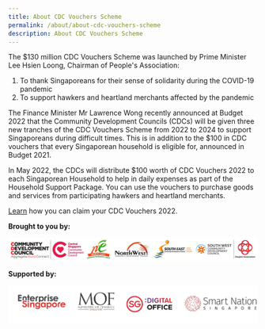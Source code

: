 ```yaml
---
title: About CDC Vouchers Scheme
permalink: /about/about-cdc-vouchers-scheme
description: About CDC Vouchers Scheme
---
```

The $130 million CDC Vouchers Scheme was launched by Prime Minister Lee Hsien Loong, Chairman of People's Association: 

1. To thank Singaporeans for their sense of solidarity during the COVID-19 pandemic
2. To support hawkers and heartland merchants affected by the pandemic 

The Finance Minister Mr Lawrence Wong recently announced at Budget 2022 that the Community Development Councils (CDCs) will be given three new tranches of the CDC Vouchers Scheme from 2022 to 2024 to support Singaporeans during difficult times. This is in addition to the $100 in CDC vouchers that every Singaporean household is eligible for, announced in Budget 2021.

In May 2022, the CDCs will distribute $100 worth of CDC Vouchers
2022 to each Singaporean Household to help in daily expenses as part of the Household Support Package. You can use the vouchers to purchase goods and services
from participating hawkers and heartland merchants.

[Learn](https://pa-cdcvouchers-staging.netlify.app/residents/info) how you can claim your CDC Vouchers 2022.

**Brought to you by:**

![Brought to you by](/images/brought-by.png)

**Supported by:**

![Supported by](/images/supported-by.png)